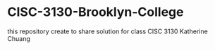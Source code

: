 # CISC-3130-Brooklyn-College
this repository create to share solution for class CISC 3130 Katherine Chuang
